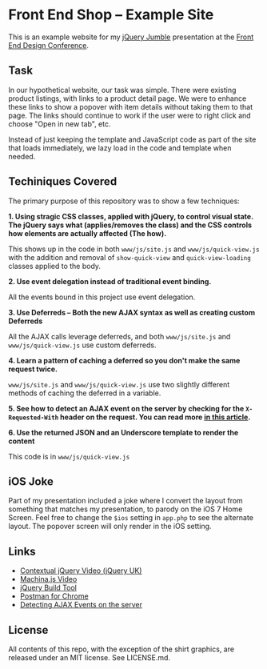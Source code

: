 # Front End Shop – Example Site

This is an example website for my [jQuery Jumble](http://speakerdeck.com/dougneiner/jquery-jumble) presentation at the [Front End Design Conference](http://frontenddesignconference.com).

## Task

In our hypothetical website, our task was simple. There were existing product listings, with links to a product detail page. We were to enhance these links to show a popover with item details without taking them to that page. The links should continue to work if the user were to right click and choose "Open in new tab", etc.

Instead of just keeping the template and JavaScript code as part of the site that loads immediately, we lazy load in the code and template when needed. 

## Techiniques Covered

The primary purpose of this repository was to show a few techniques:

**1. Using stragic CSS classes, applied with jQuery, to control visual state. The jQuery says what (applies/removes the class) and the CSS controls how elements are actually affected (The how).**

This shows up in the code in both `www/js/site.js` and `www/js/quick-view.js` with the addition and removal of `show-quick-view` and `quick-view-loading` classes applied to the body.

**2. Use event delegation instead of traditional event binding.**

All the events bound in this project use event delegation.

**3. Use Deferreds – Both the new AJAX syntax as well as creating custom Deferreds**

All the AJAX calls leverage deferreds, and both `www/js/site.js` and `www/js/quick-view.js` use custom deferreds.

**4. Learn a pattern of caching a deferred so you don't make the same request twice.**

`www/js/site.js` and `www/js/quick-view.js` use two slightly different methods of caching the deferred in a variable.

**5. See how to detect an AJAX event on the server by checking for the `X-Requested-With` header on the request. You can read more [in this article](http://www.learningjquery.com/2010/03/detecting-ajax-events-on-the-server).**

**6. Use the returned JSON and an Underscore template to render the content**

This code is in `www/js/quick-view.js`

## iOS Joke

Part of my presentation included a joke where I convert the layout from something that matches my presentation, to parody on the iOS 7 Home Screen. Feel free to change the `$ios` setting in `app.php` to see the alternate layout. The popover screen will only render in the iOS setting.

## Links

* [Contextual jQuery Video (jQuery UK)](#)
* [Machina.js Video](#)
* [jQuery Build Tool](http://projects.jga.me/jquery-builder)
* [Postman for Chrome]()
* [Detecting AJAX Events on the server](http://www.learningjquery.com/2010/03/detecting-ajax-events-on-the-server)

## License

All contents of this repo, with the exception of the shirt graphics, are released under an MIT license. See LICENSE.md.